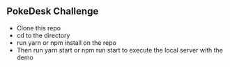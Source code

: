 ## PokeDesk Challenge
- Clone this repo
- cd to the directory
- run yarn or npm install on the repo
- Then run yarn start or npm run start to execute the local server with the demo